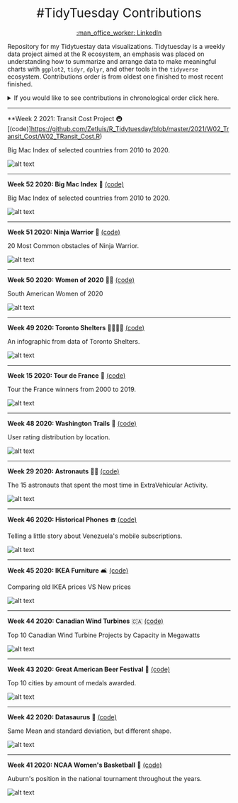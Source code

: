<h1 style="font-weight:normal" align="center">
 #TidyTuesday Contributions
</h1>
<a href="https://www.linkedin.com/in/luis-freites-navia/">
<p align="center">:man_office_worker: LinkedIn</p>
</a>

Repository for my Tidytuestay data visualizations. Tidytuesday is a weekly data project aimed at the R ecosystem, an emphasis was placed on understanding how to summarize and arrange data to make meaningful charts with `ggplot2`, `tidyr`, `dplyr`, and other tools in the `tidyverse` ecosystem.
Contributions order is from oldest one finished to most recent finished.

<details>
  <summary>If you would like to see contributions in chronological order click here.</summary>

<!-- toc -->
**Contributions 2020**
 - 2020/Week 15: [Tour de France :bicyclist:](https://github.com/Zetluis/R_Tidytuesday/tree/master/W15_Tour_de_France)
 - 2020/Week 29: [Astronauts :astronaut:](https://github.com/Zetluis/R_Tidytuesday/tree/master/W29_Astronauts)
 - 2020/Week 41: [NCAA Women's Basketball :basketball:](https://github.com/Zetluis/R_Tidytuesday/tree/master/W41_NCAA_women_basketball)
 - 2020/Week 42: [Datasaurus :t-rex:](https://github.com/Zetluis/R_Tidytuesday/tree/master/W42_datasaurus)
 - 2020/Week 43: [Beer Awards :beer:](https://github.com/Zetluis/R_Tidytuesday/tree/master/W43_Beer_Awards)
 - 2020/Week 44: [Canadian Wind Turbines :canada:](https://github.com/Zetluis/R_Tidytuesday/tree/master/W44_Canadian_Wind_Turbines)
 - 2020/Week 45: [Ikea Furniture :couch_and_lamp:](https://github.com/Zetluis/R_Tidytuesday/tree/master/W45_IKEA_Furniture)
 - 2020/Week 46: [Phone Usage :phone:](https://github.com/Zetluis/R_Tidytuesday/tree/master/W46_%20Phone_Usage)
 - 2020/Week 48: [Washigton Trails :sunrise_over_mountains:](https://github.com/Zetluis/R_Tidytuesday/tree/master/W48_Washington_Trails)
 - 2020/Week 49: [Toronto Shelters :family_man_woman_girl_boy:](https://github.com/Zetluis/R_Tidytuesday/tree/master/W49_Toronto_Shelters)
 - 2020/Week 50: [Women of 2020 :red_haired_woman:](https://github.com/Zetluis/R_Tidytuesday/tree/master/W50_Women_of_2020)
 - 2020/Week 51: [Ninja Warrior :climbing:](https://github.com/Zetluis/R_Tidytuesday/tree/master/W51_Ninja_Warrior)
 - 2020/Week 52: [Big Mac Index :hamburger:](https://github.com/Zetluis/R_Tidytuesday/tree/master/W52_Big_Mac_Index)
 
 **Contributions 2021**
 - 2021/Week 2: [Transit Cost Project :metro:](https://github.com/Zetluis/R_Tidytuesday/tree/master/2021/W02_Transit_Cost)
 
<!-- tocstop -->
</details>

---              
**Week 2 2021: Transit Cost Project :metro: [(code)]https://github.com/Zetluis/R_Tidytuesday/blob/master/2021/W02_Transit_Cost/W02_TRansit_Cost.R)

Big Mac Index of selected countries from 2010 to 2020.

![alt text](https://github.com/Zetluis/R_Tidytuesday/blob/master/2021/W02_Transit_Cost/Transit.png)

---

**Week 52 2020: Big Mac Index** :hamburger: [(code)](https://github.com/Zetluis/R_Tidytuesday/blob/master/2020/W52_Big_Mac_Index/W52_Big_Mac_Index.R)

Big Mac Index of selected countries from 2010 to 2020.

![alt text](https://github.com/Zetluis/R_Tidytuesday/blob/master/2020/W52_Big_Mac_Index/Burgernomics.png)

---

**Week 51 2020: Ninja Warrior** :climbing: [(code)](https://github.com/Zetluis/R_Tidytuesday/blob/master/2020/W51_Ninja_Warrior/W51_Ninja_Warrior.R)

20 Most Common obstacles of Ninja Warrior.

![alt text](https://github.com/Zetluis/R_Tidytuesday/blob/master/2020/W51_Ninja_Warrior/ninja_obstacles.png)

---
**Week 50 2020: Women of 2020** :red_haired_woman: [(code)](https://github.com/Zetluis/R_Tidytuesday/blob/master/2020/W50_Women_of_2020/W50_Women_of_2020.R)

South American Women of 2020

![alt text](https://github.com/Zetluis/R_Tidytuesday/blob/master/2020/W50_Women_of_2020/women1.png)

---
**Week 49 2020: Toronto Shelters** :family_man_woman_girl_boy: [(code)](https://github.com/Zetluis/R_Tidytuesday/blob/master/2020/W49_Toronto_Shelters/W49_Toronto_Shelters.R)

An infographic from data of Toronto Shelters.

![alt text](https://github.com/Zetluis/R_Tidytuesday/blob/master/2020/W49_Toronto_Shelters/Shelters.png)

---
**Week 15 2020: Tour de France** :bicyclist: [(code)](https://github.com/Zetluis/R_Tidytuesday/blob/master/2020/W15_Tour_de_France/W15_Tour_de_France.R)

Tour the France winners from 2000 to 2019.

![alt text](https://github.com/Zetluis/R_Tidytuesday/blob/master/2020/W15_Tour_de_France/tdf_table.jpg)

---                                                                  
**Week 48 2020: Washington Trails** :sunrise_over_mountains: [(code)]( https://github.com/Zetluis/R_Tidytuesday/blob/master/2020/W48_Washington_Trails/W48_Washington_Trails.R)

User rating distribution by location.

![alt text](https://github.com/Zetluis/R_Tidytuesday/blob/master/2020/W48_Washington_Trails/washington_ridge_plot.png)

---
**Week 29 2020: Astronauts** :astronaut: [(code)](https://github.com/Zetluis/R_Tidytuesday/blob/master/2020/W29_Astronauts/W29_Astronauts.R)

The 15 astronauts that spent the most time in ExtraVehicular Activity.

![alt text](https://github.com/Zetluis/R_Tidytuesday/blob/master/2020/W29_Astronauts/astronauts.png)

---
**Week 46 2020: Historical Phones** :phone: [(code)](https://github.com/Zetluis/R_Tidytuesday/blob/master/2020/W46_%20Phone_Usage/W46_%20Phone_Usage.R)

Telling a little story about Venezuela's mobile subscriptions.

![alt text](https://github.com/Zetluis/R_Tidytuesday/blob/master/2020/W46_%20Phone_Usage/venezuela_story.png)

---
**Week 45 2020: IKEA Furniture** :couch_and_lamp: [(code)](https://github.com/Zetluis/R_Tidytuesday/blob/master/2020/W45_IKEA_Furniture/W45_IKEA_Furniture.R)

Comparing old IKEA prices VS New prices

![alt text](https://github.com/Zetluis/R_Tidytuesday/blob/master/2020/W45_IKEA_Furniture/ikea_plot.png)

---
**Week 44 2020: Canadian Wind Turbines** :canada: [(code)](https://github.com/Zetluis/R_Tidytuesday/blob/master/2020/W44_Canadian_Wind_Turbines/W44_Canadian_Wind_Turbines.R)

Top 10 Canadian Wind Turbine Projects by Capacity in Megawatts

![alt text](https://github.com/Zetluis/R_Tidytuesday/blob/master/2020/W44_Canadian_Wind_Turbines/wind%20tablePNG.PNG?raw=true)

---
**Week 43 2020: Great American Beer Festival** :beer: [(code)](https://github.com/Zetluis/R_Tidytuesday/blob/master/2020/W43_Beer_Awards/W43_Beer_Awards.R)

Top 10 cities by amount of medals awarded.

![alt text](https://github.com/Zetluis/R_Tidytuesday/blob/master/2020/W43_Beer_Awards/GABF.png)

---
**Week 42 2020: Datasaurus** :t-rex: [(code)](https://github.com/Zetluis/R_Tidytuesday/blob/master/2020/W42_datasaurus/W42_datasaurus.R)

Same Mean and standard deviation, but different shape.

![alt text](https://github.com/Zetluis/R_Tidytuesday/blob/master/2020/W42_datasaurus/datasaurus.png)

---
**Week 41 2020: NCAA Women's Basketball** :basketball: [(code)](https://github.com/Zetluis/R_Tidytuesday/blob/master/2020/W41_NCAA_women_basketball/W41_NCAA_women_basketball.R)

Auburn's position in the national tournament throughout the years. 

![alt text](https://github.com/Zetluis/R_Tidytuesday/blob/master/2020/W41_NCAA_women_basketball/Team_position.png)


